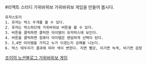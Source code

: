 #리액트 스터디 가위바위보
가위바위보 게임을 만들어 봅시다.

    유저스토리
    1. 유저는 박스 두개를 볼 수 있다.
    2. 유저는 박스하단에 가위바위보 버튼을 볼 수 있다.
    3. 버튼을 클릭하면 클릭한 아이템이 유저박스에 보인다.
    4. 버튼을 클릭하면 컴퓨터 아이템은 랜덤하게 선택이 된다.
    5. 3,4번 아이템을 가지고 누가 이겼는지 승패를 나눈다.
    6. 박스 테두리가 결과에 따라 색이 변한다. 지면 빨강, 이기면 녹색, 비기면 검정

[조이의 노션블로그 가위바위보 게임](https://mulberry-sunspot-56d.notion.site/128dcd60e4ea43fc8bf2a94429432712?pvs=4)
